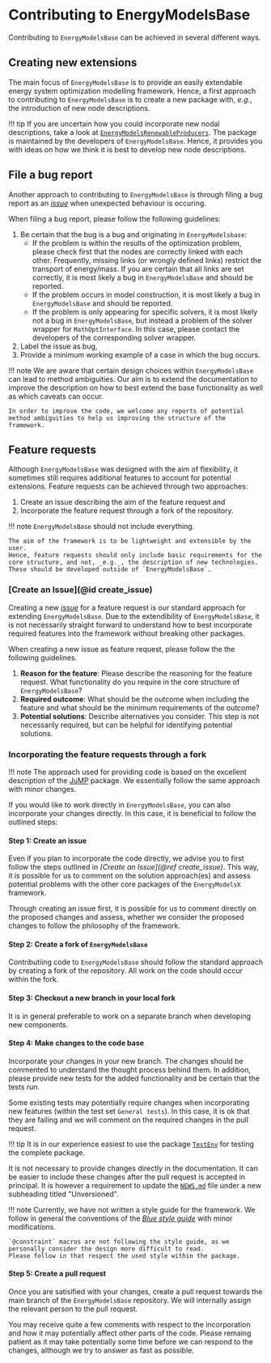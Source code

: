 # Contributing to EnergyModelsBase

Contributing to `EnergyModelsBase` can be achieved in several different ways.

## Creating new extensions

The main focus of `EnergyModelsBase` is to provide an easily extendable energy system optimization modelling framework.
Hence, a first approach to contributing to `EnergyModelsBase` is to create a new package with, _e.g._, the introduction of new node descriptions.

!!! tip
    If you are uncertain how you could incorporate new nodal descriptions, take a look at [`EnergyModelsRenewableProducers`](https://github.com/EnergyModelsX/EnergyModelsRenewableProducers.jl).
    The package is maintained by the developers of `EnergyModelsBase`.
    Hence, it provides you with ideas on how we think it is best to develop new node descriptions.

## File a bug report

Another approach to contributing to `EnergyModelsBase` is through filing a bug report as an _[issue](https://github.com/EnergyModelsX/EnergyModelsBase.jl/issues/new)_ when unexpected behaviour is occuring.

When filing a bug report, please follow the following guidelines:

1. Be certain that the bug is a bug and originating in `EnergyModelsbase`:
    - If the problem is within the results of the optimization problem, please check first that the nodes are correctly linked with each other.
      Frequently, missing links (or wrongly defined links) restrict the transport of energy/mass.
      If you are certain that all links are set correctly, it is most likely a bug in `EnergyModelsBase` and should be reported.
    - If the problem occurs in model construction, it is most likely a bug in `EnergyModelsBase` and should be reported.
    - If the problem is only appearing for specific solvers, it is most likely not a bug in `EnergyModelsBase`, but instead a problem of the solver wrapper for `MathOptInterface`. In this case, please contact the developers of the corresponding solver wrapper.
2. Label the issue as bug,
3. Provide a minimum working example of a case in which the bug occurs.

!!! note
    We are aware that certain design choices within `EnergyModelsBase` can lead to method ambiguities.
    Our aim is to extend the documentation to improve the description on how to best extend the base functionality as well as which caveats can occur.

    In order to improve the code, we welcome any reports of potential method ambiguities to help us improving the structure of the framework.

## Feature requests

Although `EnergyModelsBase` was designed with the aim of flexibility, it sometimes still requires additional features to account for potential extensions.
Feature requests can be achieved through two approaches:

1. Create an issue describing the aim of the feature request and
2. Incorporate the feature request through a fork of the repository.

!!! note
    `EnergyModelsBase` should not include everything.

    The aim of the framework is to be lightweight and extensible by the user.
    Hence, feature requests should only include basic requirements for the core structure, and not, _e.g._, the description of new technologies.
    These should be developed outside of `EnergyModelsBase`.

### [Create an Issue](@id create_issue)

Creating a new _[issue](https://github.com/EnergyModelsX/EnergyModelsBase.jl/issues/new)_ for a feature request is our standard approach for extending `EnergyModelsBase`.
Due to the extendibility of `EnergyModelsBase`, it is not necessarily straight forward to understand how to best incorporate required features into the framework without breaking other packages.

When creating a new issue as feature request, please follow the the following guidelines.

1. **Reason for the feature**: Please describe the reasoning for the feature request. What functionality do you require in the core structure of `EnergyModelsBase`?
2. **Required outcome**: What should be the outcome when including the feature and what should be the minimum requirements of the outcome?
3. **Potential solutions**: Describe alternatives you consider. This step is not necessarily required, but can be helpful for identifying potential solutions.

### Incorporating the feature requests through a fork

!!! note
    The approach used for providing code is based on the excellent description of the [JuMP](https://jump.dev/JuMP.jl/stable/developers/contributing/#Contribute-code-to-JuMP) package.
    We essentially follow the same approach with minor changes.

If you would like to work directly in `EnergyModelsBase`, you can also incorporate your changes directly.
In this case, it is beneficial to follow the outlined steps:

#### Step 1: Create an issue

Even if you plan to incorporate the code directly, we advise you to first follow the steps outlined in _[Create an Issue](@ref create_issue)_.
This way, it is possible for us to comment on the solution approach(es) and assess potential problems with the other core packages of the `EnergyModelsX` framework.

Through creating an issue first, it is possible for us to comment directly on the proposed changes and assess, whether we consider the proposed changes to follow the philosophy of the framework.

#### Step 2: Create a fork of `EnergyModelsBase`

Contributiing code to `EnergyModelsBase` should follow the standard approach by creating a fork of the repository.
All work on the code should occur within the fork.

#### Step 3: Checkout a new branch in your local fork

It is in general preferable to work on a separate branch when developing new components.

#### Step 4: Make changes to the code base

Incorporate your changes in your new branch.
The changes should be commented to understand the thought process behind them.
In addition, please provide new tests for the added functionality and be certain that the tests run.

Some existing tests may potentially require changes when incorporating new features (within the test set `General tests`).
In this case, it is ok that they are failing and we will comment on the required changes in the pull request.

!!! tip
    It is in our experience easiest to use the package [`TestEnv`](https://github.com/JuliaTesting/TestEnv.jl) for testing the complete package.

It is not necessary to provide changes directly in the documentation.
It can be easier to include these changes after the pull request is accepted in principal.
It is however a requirement to update the [`NEWS.md`](https://github.com/EnergyModelsX/EnergyModelsBase.jl/blob/main/NEWS.md) file under a new subheading titled "Unversioned".

!!! note
    Currently, we have not written a style guide for the framework.
    We follow in general the conventions of the _[Blue style guide](https://github.com/JuliaDiff/BlueStyle)_ with minor modifications.

    `@constraint` macros are not following the style guide, as we personally consider the design more difficult to read.
    Please follow in that respect the used style within the package.

#### Step 5: Create a pull request

Once you are satisified with your changes, create a pull request towards the main branch of the `EnergyModelsBase` repository.
We will internally assign the relevant person to the pull request.

You may receive quite a few comments with respect to the incorporation and how it may potentially affect other parts of the code.
Please remaing patient as it may take potentially some time before we can respond to the changes, although we try to answer as fast as possible.
